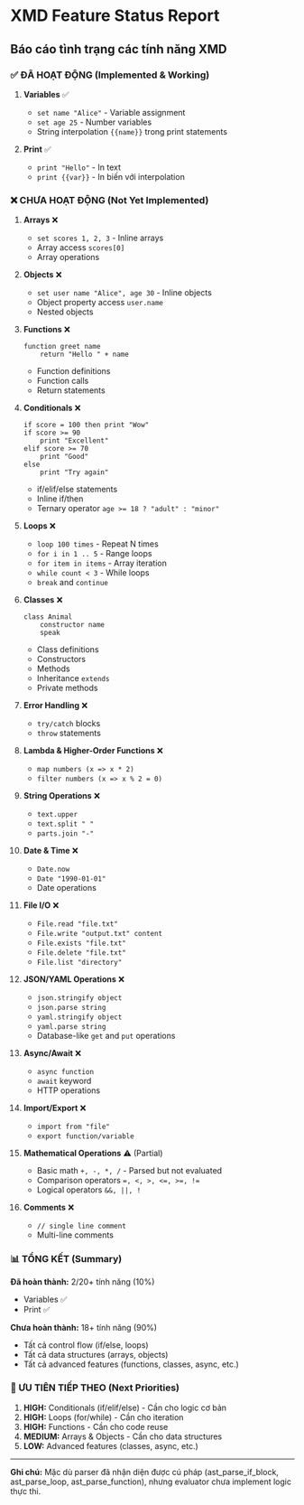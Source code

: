 # XMD Feature Status Report
## Báo cáo tình trạng các tính năng XMD

### ✅ ĐÃ HOẠT ĐỘNG (Implemented & Working)

1. **Variables** ✅
   - `set name "Alice"` - Variable assignment
   - `set age 25` - Number variables  
   - String interpolation `{{name}}` trong print statements

2. **Print** ✅
   - `print "Hello"` - In text
   - `print {{var}}` - In biến với interpolation

### ❌ CHƯA HOẠT ĐỘNG (Not Yet Implemented)

1. **Arrays** ❌
   - `set scores 1, 2, 3` - Inline arrays
   - Array access `scores[0]`
   - Array operations

2. **Objects** ❌
   - `set user name "Alice", age 30` - Inline objects
   - Object property access `user.name`
   - Nested objects

3. **Functions** ❌
   ```xmd
   function greet name
       return "Hello " + name
   ```
   - Function definitions
   - Function calls
   - Return statements

4. **Conditionals** ❌
   ```xmd
   if score = 100 then print "Wow"
   if score >= 90
       print "Excellent"
   elif score >= 70
       print "Good"
   else
       print "Try again"
   ```
   - if/elif/else statements
   - Inline if/then
   - Ternary operator `age >= 18 ? "adult" : "minor"`

5. **Loops** ❌
   - `loop 100 times` - Repeat N times
   - `for i in 1 .. 5` - Range loops
   - `for item in items` - Array iteration
   - `while count < 3` - While loops
   - `break` and `continue`

6. **Classes** ❌
   ```xmd
   class Animal
       constructor name
       speak
   ```
   - Class definitions
   - Constructors
   - Methods
   - Inheritance `extends`
   - Private methods

7. **Error Handling** ❌
   - `try/catch` blocks
   - `throw` statements

8. **Lambda & Higher-Order Functions** ❌
   - `map numbers (x => x * 2)`
   - `filter numbers (x => x % 2 = 0)`

9. **String Operations** ❌
   - `text.upper`
   - `text.split " "`
   - `parts.join "-"`

10. **Date & Time** ❌
    - `Date.now`
    - `Date "1990-01-01"`
    - Date operations

11. **File I/O** ❌
    - `File.read "file.txt"`
    - `File.write "output.txt" content`
    - `File.exists "file.txt"`
    - `File.delete "file.txt"`
    - `File.list "directory"`

12. **JSON/YAML Operations** ❌
    - `json.stringify object`
    - `json.parse string`
    - `yaml.stringify object`
    - `yaml.parse string`
    - Database-like `get` and `put` operations

13. **Async/Await** ❌
    - `async function`
    - `await` keyword
    - HTTP operations

14. **Import/Export** ❌
    - `import from "file"`
    - `export function/variable`

15. **Mathematical Operations** ⚠️ (Partial)
    - Basic math `+, -, *, /` - Parsed but not evaluated
    - Comparison operators `=, <, >, <=, >=, !=`
    - Logical operators `&&, ||, !`

16. **Comments** ❌
    - `// single line comment`
    - Multi-line comments

### 📊 TỔNG KẾT (Summary)

**Đã hoàn thành:** 2/20+ tính năng (10%)
- Variables ✅
- Print ✅

**Chưa hoàn thành:** 18+ tính năng (90%)
- Tất cả control flow (if/else, loops)
- Tất cả data structures (arrays, objects)
- Tất cả advanced features (functions, classes, async, etc.)

### 🎯 ƯU TIÊN TIẾP THEO (Next Priorities)

1. **HIGH:** Conditionals (if/elif/else) - Cần cho logic cơ bản
2. **HIGH:** Loops (for/while) - Cần cho iteration
3. **HIGH:** Functions - Cần cho code reuse
4. **MEDIUM:** Arrays & Objects - Cần cho data structures
5. **LOW:** Advanced features (classes, async, etc.)

---
**Ghi chú:** Mặc dù parser đã nhận diện được cú pháp (ast_parse_if_block, ast_parse_loop, ast_parse_function), nhưng evaluator chưa implement logic thực thi.